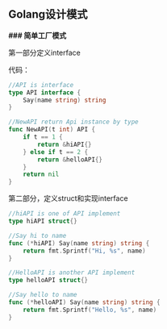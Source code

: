 ## Golang设计模式

**### 简单工厂模式**

第一部分定义interface

代码：

```go
//API is interface
type API interface {
	Say(name string) string
}

//NewAPI return Api instance by type
func NewAPI(t int) API {
	if t == 1 {
		return &hiAPI{}
	} else if t == 2 {
		return &helloAPI{}
	}
	return nil
}
```

第二部分，定义struct和实现interface

```go
//hiAPI is one of API implement
type hiAPI struct{}

//Say hi to name
func (*hiAPI) Say(name string) string {
	return fmt.Sprintf("Hi, %s", name)
}

//HelloAPI is another API implement
type helloAPI struct{}

//Say hello to name
func (*helloAPI) Say(name string) string {
	return fmt.Sprintf("Hello, %s", name)
}
```

